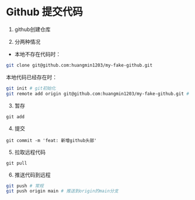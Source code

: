 # Github 提交代码

1. github创建仓库


2. 分两种情况

- 本地不存在代码时：
```bash
git clone git@github.com:huangmin1203/my-fake-github.git
```

本地代码已经存在时：
```bash
git init # git初始化
git remote add origin git@github.com:huangmin1203/my-fake-github.git # 关联远程项目
```

3. 暂存
```
git add 
```

4. 提交
```
git commit -m 'feat: 新增github头部'
```

5. 拉取远程代码
```
git pull
```

6. 推送代码到远程
```bash
git push # 常规
git push origin main # 推送到origin的main分支
```
